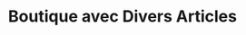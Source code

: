 ---
title: "Boutique avec Divers Articles"
url: /macenta/boutique-avec-divers-articles-6/
shop: commodité
---
